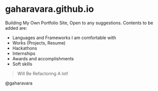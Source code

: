 # gaharavara.github.io

Building My Own Portfolio Site, Open to any suggestions.
Contents to be added are:

  * Languages and Frameworks I am comfortable with
  * Works (Projects, Resume)
  * Hackathons
  * Internships
  * Awards and accomplishments
  * Soft skills 

> Will Be Refactoring A lot!

@gaharavara
